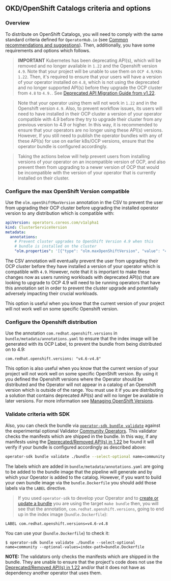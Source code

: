 ## OKD/OpenShift Catalogs criteria and options

### Overview

To distribute on OpenShift Catalogs, you will need to comply with the same standard criteria defined for `OperatorHub.io` (see [Common recommendations and suggestions](https://olm.operatorframework.io/docs/best-practices/common/#validate-your-bundle-before-publish-it)). Then, additionally, you have some requirements and options which follows.

> **IMPORTANT** Kubernetes has been deprecating API(s), which will be removed and no longer available in `1.22` and the Openshift version `4.9`. Note that your project will be unable to use them on `OCP 4.9/K8s 1.22`. Then, it's required to ensure that your users will have a version of your operator installed on `4.8`, which is not using the deprecated and no longer supported API(s) before they upgrade the OCP cluster from `4.8` to `4.9.`. See [Deprecated API Migration Guide from v1.22][k8s-deprecated-guide].

> Note that your operator using them will not work in  `1.22` and in the Openshift version `4.9`. Also, to prevent workflow issues, its users will need to have installed in their OCP cluster a version of your operator compatible with 4.9 before they try to upgrade their cluster from any previous version to 4.9 or higher.  In this way, it is recommended to ensure that your operators are no longer using these API(s) versions. However, If you still need to publish the operator bundles with any of these API(s) for use on earlier k8s/OCP versions, ensure that the operator bundle is configured accordingly. 

> Taking the actions below will help prevent users from installing versions of your operator on an incompatible version of OCP, and also prevent them from upgrading to a newer version of OCP that would be incompatible with the version of your operator that is currently installed on their cluster.

### Configure the max OpenShift Version compatible

Use the `olm.openShiftMaxVersion` annotation in the CSV to prevent the user from upgrading their OCP cluster before upgrading the installed operator version to any distribution which is compatible with:

```yaml
apiVersion: operators.coreos.com/v1alpha1
kind: ClusterServiceVersion
metadata:
  annotations:
    # Prevent cluster upgrades to OpenShift Version 4.9 when this 
    # bundle is installed on the cluster
    "olm.properties": '[{"type": "olm.maxOpenShiftVersion", "value": "4.8"}]'
```

The CSV annotation will eventually prevent the user from upgrading their OCP cluster before they have installed a version of your operator which is compatible with `4.9`. However, note that it is important to make these changes now as users running workloads with deprecated API(s) that are looking to upgrade to OCP 4.9 will need to be running operators that have this annotation set in order to prevent the cluster upgrade and potentially adversely impacting their crucial workloads.

This option is useful when you know that the current version of your project will not work well on some specific Openshift version.

### Configure the Openshift distribution 

Use the annotation `com.redhat.openshift.versions` in `bundle/metadata/annotations.yaml` to ensure that the index image will be generated with its OCP Label, to prevent the bundle from being distributed on to 4.9:
 
```
com.redhat.openshift.versions: "v4.6-v4.8"
```

This option is also useful when you know that the current version of your project will not work well on some specific OpenShift version. By using it you defined the Openshift versions where the Operator should be distributed and the Operator will not appear in a catalog of an Openshift version which is outside of the range. You must use it if you are distributing a solution that contains deprecated API(s) and will no longer be available in later versions. For more information see [Managing OpenShift Versions][managing-openshift-versions].

### Validate criteria with SDK

Also, you can check the bundle via [`operator-sdk bundle validate`][sdk-cli-bundle-validate] against the experimental optional Validator [Community Operators][optional-validators]. This validator checks the manifests which are shipped in the bundle. In this way, if any manifests using the [Deprecated/Removed API(s) in 1.22][k8s-deprecated-guide] be found it will verify if your bundle is configured accordingly as described above:

```sh
operator-sdk bundle validate ./bundle --select-optional name=community
```

The labels which are added in `bundle/metadata/annotations.yaml` are going to be added to the bundle image that  the pipeline will generate and by which your Operator is added to the catalog. However, if you want to build your own bundle image via the `bundle.Dockerfile` you should add those labels via the `LABEL` directive.

> If you used `operator-sdk` to develop your Operator and to [create or update a bundle](https://sdk.operatorframework.io/docs/olm-integration/quickstart-bundle/#creating-a-bundle) you are using the target `make bundle` then, you will see that the annotation, `com.redhat.openshift.versions`, going to end up in the index image (`bundle.Dockerfile`): 

```
LABEL com.redhat.openshift.versions=v4.6-v4.8
```

You can use your (`bundle.Dockerfile`) to check it:

```
$ operator-sdk bundle validate ./bundle --select-optional name=community --optional-values=index-path=bundle.Dockerfile
```

**NOTE:** The validators only checks the manifests which are shipped in the bundle. They are unable to ensure that the project's code does not use the [Deprecated/Removed API(s) in 1.22][k8s-deprecated-guide] and/or that it does not have as dependency another operator that uses them. 

[sdk-cli-bundle-validate]: https://sdk.operatorframework.io/docs/cli/operator-sdk_bundle_validate/
[managing-openshift-versions]: https://redhat-connect.gitbook.io/certified-operator-guide/ocp-deployment/operator-metadata/bundle-directory/managing-openshift-versions
[optional-validators]: https://olm.operatorframework.io/docs/tasks/creating-operator-bundle/#optional-validation
[k8s-deprecated-guide]: https://kubernetes.io/docs/reference/using-api/deprecation-guide/#v1-22
